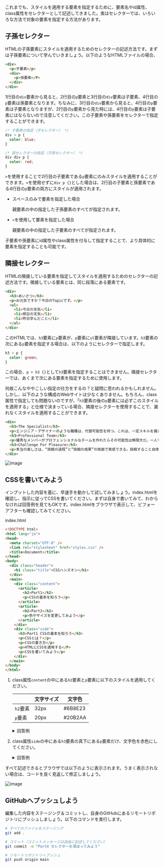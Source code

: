これまでも、スタイルを適用する要素を指定するために、要素名やid属性、class属性をセレクターとして記述してきました。実はセレクターでは、いろいろな方法で対象の要素を指定する方法があります。

## 子孫セレクター
HTMLの子孫要素にスタイルを適用するためのセレクターの記述方法です。まずは子孫要素について学んでいきましょう。以下のようなHTMLファイルの場合、

```html
<div>
  <p>子要素</p>
  <div>
    <p>孫要素</P>
  </div>
</div>
```

1行目の`div`要素から見ると、2行目の`p`要素と3行目の`div`要素は子要素、4行目の`p`要素は孫要素となります。ちなみに、3行目の`div`要素から見ると、4行目の`p`要素は子要素となりますが、2行目の`p`要素から見た時には、4行目の`p`要素は子要素にはならないので注意してください。この子要素や孫要素をセレクターで指定することができます。

```css
/* 子要素の指定（子セレクター） */
div > p {
  color: blue;
}

/* 孫セレクターの指定（子孫セレクター） */
div div p {
  color: red;
}
```

`>`を使用することで2行目の子要素である`p`要素にのみスタイルを適用することができます。`>`を使用せずに`div p {}`とした場合は、2行目の子要素と孫要素である4行目の`p`要素の両方にスタイルが適用されます。

- スペースのみで要素を指定した場合

    親要素の中の指定した子孫要素のすべてが指定されます。

- `>`を使用して要素を指定した場合

    親要素の中の指定した子要素のすべてが指定されます。

子要素や孫要素にid属性やclass属性を付与して指定することで、より具体的に要素を指定することも可能です。

## 隣接セレクター
HTMLの隣接している要素を指定してスタイルを適用するためのセレクターの記述方法です。隣接している要素とは、同じ段落にある要素です。

```html
<div>
  <h3>あいさつ</h3>
  <p>お元気ですか？今日のTopicです。</p>
  <ul>
    <li>今日の天気</li>
    <li>明日の天気</li>
    <li>昨日学んだこと</li>
  </ul>
</div>
```

このHTMLでは、`h3`要素に`p`要素が、`p`要素に`ul`要素が隣接しています。`h3`要素の次にある`p`要素を指定する場合は、以下のようにセレクターで指定します。

```css
h3 + p {
  color: green;
}
```

この場合、`p + h3 {}`として`h3`要素を指定することはできません。隣接セレクターでは、あくまで次にある要素を指定するために使用します。

何故こんなややこしい指定の仕方をするの？と疑問に思われるかもしれません。しかし、以下のような構成のWebサイトは少なくありません。もちろん、class属性で指定しても問題ないのですが、「`h3`要素の後の`p`要素には必ずこのスタイルを適用する」と仕様で決まっている場合、隣接セレクターを使用することで、漏れなくスタイルを適用することができます。

```html
<div>
  <h3>The Specialist</h3>
  <p>エンジニア・デザイナーのような職種は、代替可能性を持つ。これは、一定スキルを備えていれば、誰に依頼しても同じということだ。<br />そんな中で、なぜお客様は、“あなたに“依頼するのか？と言える何かを探そう。それは、スキルかもしれないし、スキル以外かもしれない。</p>
  <h3>Professional Team</h3>
  <p>優秀なメンバーがプロフェッショナルなチームを作れたらその可能性は無限大だ。一人ではできないこともチームでならできる。<br />チームのために貢献できることを探そう。君の苦手はメンバーが補ってくれる。だから、君の得意を活かそう。全員の得意を活かすチームを作ろう。</p>
  <h3>Challenge For Pleasure</h3>
  <p>本当の楽しさは、“挑戦の過程”と“挑戦の成果”の両面で実感できる。挑戦すること自体に意味があり、そしてその挑戦の先に、<br />我々が本当に求めている楽しさが存在する。この楽しさは、挑戦した者にしか一生わからない。できないことを恥じる必要はない。挑戦しろ。</p>
</div>
```

![image](https://github.com/user-attachments/assets/e83da664-01cd-496b-8241-3071b7b42ce9)

## CSSを書いてみよう
インプットした内容を基に、早速手を動かして試してみましょう。index.htmlを確認し、指示に従ってCSSを書いてください。まずは自身で書いてみて、わからなければ回答例を見てもOKです。index.htmlをブラウザで表示して、ビフォーアフターも確認してみてください。

index.html

```html
<!DOCTYPE html>
<html lang="ja">
<head>
  <meta charset="UTF-8" />
  <link rel="stylesheet" href="styles.css" />
  <title>Document</title>
</head>
<body>
  <div class="header">
    <h1 class="title">CSSハンズオン</h1>
  </div>
  <main>
    <div class="content">
      <article>
        <h2>Part1</h2>
        <p>CSSの基本を知ろう</p>
      </article>
      <article>
        <h2>Part2</h2>
        <p>色やサイズを変更してみよう</p>
      </article>
    </div>
    <div class="side">
      <h3>Part1 CSSの基本を知ろう</h3>
      <p>CSSとは？</p>
      <p>CSSの書き方</p>
      <p>HTMLにCSSを適用する</P>
      <p>CSSを書いてみよう</p>
    </div>
  </main>
</body>
</html>
```

1. class属性`content`の中にある`h2`要素と`p`要素に以下のスタイルを適用してください。
    
    
    |  | 文字サイズ | 文字色 |
    | --- | --- | --- |
    | `h2`要素 | 32px | #6B8E23 |
    | `p`要素 | 20px | #20B2AA |

    <details>
    <summary>回答例</summary>

    ```css
    /* contentクラスの中にあるh2要素とp要素に適用するスタイル */
    .content h2 {
      font-size: 32px;
      color: #6B8E23;
    }
    
    .content p {
      font-size: 20px;
      color: #20B2AA;
    }
    ```
    </details>

2. class属性`side`の中にある`h3`要素の真下にある`p`要素だけ、文字色を赤色にしてください。
    <details>
    <summary>回答例</summary>

    ```css
    /* sideクラスの中にあるh3要素直下の要素に適用するスタイル */
    .side h3 + p {
      color: red;
    }
    ```
    </details>

すべて記述できるとブラウザでは以下のように表示されます。うまく表示されない場合は、コードを良く見返して修正しましょう。

![image](https://github.com/user-attachments/assets/a813d52e-5b5e-4bd9-8382-e1f2378b0e44)

## GitHubへプッシュしよう
編集した内容をステージング＆コミットし、自身のGitHubにあるリモートリポジトリにプッシュしましょう。以下のコマンドを実行します。

```bash
# すべてのファイルをステージング
git add .

# コミット（コミットメッセージは自由に記述してください）
git commit -m "Part4 セレクターを深ぼってみよう"

# リモートリポジトリへプッシュ
git push origin main
```
